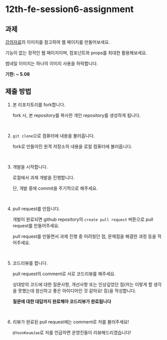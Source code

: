 # 12th-fe-session6-assignment

## 과제

[강의자료](https://jinlee1703.notion.site/6-React-2-054636b0c5ba4a31ae16d992476c135b#777f8e177411447e8da47c0e66842d4e)의 이미지를 참고하여 웹 페이지를 만들어보세요. 

기능이 없는 정적인 웹 페이지이며, 컴포넌트와 props를 최대한 활용해보세요. 

썸네일 이미지는 하나의 이미지 사용을 허락합니다. 

**기한: ~ 5.08**

## 제출 방법

1. 본 리포지토리를 fork합니다.

   fork 시, 본 repository를 복사한 개인 repository를 생성하게 됩니다.

<br/>

2. `git clone`으로 컴퓨터에 내용을 불러옵니다.

   fork로 만들어진 원격 저장소의 내용을 로컬 컴퓨터에 불러옵니다.

<br/>

3. 개발을 시작합니다.

   로컬에서 과제 개발을 진행합니다.

   단, 개발 중에 commit을 주기적으로 해주세요.

<br/>

4. pull request를 만듭니다.

   개발이 완료되면 github repository의 `create pull request` 버튼으로 pull request를 만들어주세요.
   
   pull request를 만들면서 과제 진행 중 어려웠던 점, 문제점을 해결한 과정 등을 적어주세요.

<br/>

5. 코드리뷰를 합니다.

   pull request의 comment로 서로 코드리뷰를 해주세요.

   상대방의 코드에 대한 질문사항, 개선사항 또는 인상깊었던 점(저는 이렇게 할 생각을 못했는데 참신하고 좋은 아이디어인 것 같아요! 등)을 작성합니다.

   **질문에 대한 대답까지 완료해야 코드리뷰가 완료됩니다**

<br/>


6. 리뷰가 완료된 pull request에는 comment로 저를 불러주세요!

   `@YoonKeumJae`로 저를 언급하면 운영진들이 리뷰해드리겠습니다!
